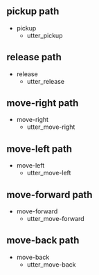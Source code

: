 ## pickup path
* pickup
  - utter_pickup

## release path
* release
  - utter_release

## move-right path
* move-right
  - utter_move-right

## move-left path
* move-left
  - utter_move-left

## move-forward path
* move-forward
  - utter_move-forward

## move-back path
* move-back
  - utter_move-back

